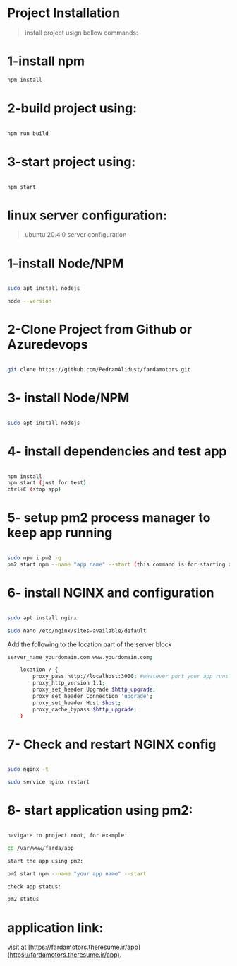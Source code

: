 # Project Installation

> install project usign bellow commands:


# 1-install npm

``` bash
npm install

```

# 2-build project using:

``` bash

npm run build

```

# 3-start project using:
``` bash

npm start 

```

# linux server configuration:
>ubuntu 20.4.0 server configuration

# 1-install Node/NPM

``` bash

sudo apt install nodejs

node --version

```

# 2-Clone Project from Github or Azuredevops

``` bash

git clone https://github.com/PedramAlidust/fardamotors.git


```

# 3- install Node/NPM

``` bash

sudo apt install nodejs


```


# 4- install dependencies and test app

``` bash

npm install 
npm start (just for test)
ctrl+C (stop app)

```

# 5- setup pm2 process manager to keep app running 

``` bash

sudo npm i pm2 -g
pm2 start npm --name "app name" --start (this command is for starting app inside it's directory)

```

# 6- install NGINX and configuration

``` bash

sudo apt install nginx

sudo nano /etc/nginx/sites-available/default

```

Add the following to the location part of the server block

``` bash
server_name yourdomain.com www.yourdomain.com;

    location / {
        proxy_pass http://localhost:3000; #whatever port your app runs on
        proxy_http_version 1.1;
        proxy_set_header Upgrade $http_upgrade;
        proxy_set_header Connection 'upgrade';
        proxy_set_header Host $host;
        proxy_cache_bypass $http_upgrade;
    }
```

# 7- Check and restart NGINX config

``` bash

sudo nginx -t 

sudo service nginx restart

```

# 8- start application using pm2:
``` bash

navigate to project root, for example:

cd /var/www/farda/app

start the app using pm2:

pm2 start npm --name "your app name" --start

check app status:

pm2 status

```


# application link:

visit at [https://fardamotors.theresume.ir/app](https://fardamotors.theresume.ir/app).
